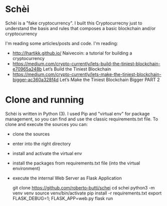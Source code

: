 # Schèi

Schèi is a "fake cryptocurrency". I built this Cryptocurrecny just to understand the basis and rules that composes a basic blockchain and/or cryptocurrency

I'm reading some articles/posts and code. I'm reading:
- http://lhartikk.github.io/ Naivecoin: a tutorial for building a cryptocurrency
- https://medium.com/crypto-currently/lets-build-the-tiniest-blockchain-e70965a248b Let’s Build the Tiniest Blockchain
- https://medium.com/crypto-currently/lets-make-the-tiniest-blockchain-bigger-ac360a328f4d Let’s Make the Tiniest Blockchain Bigger PART 2

# Clone and running
Schèi is written in Python (3). I used Pip and "virtual env" for package management, so you can find and use the classic requirements.txt file.
To clone and execute the sources you can:
- clone the sources
- enter into the right directory
- install and activate the virtual env
- install the packages from requirements.txt file (into the virtual environment)
- execute the internal Web Server as Flask Application


    git clone https://github.com/roberto-butti/schei
    cd schei
    python3 -m venv venv
    source venv/bin/activate
    pip install -r requirements.txt
    export FLASK_DEBUG=1; FLASK_APP=web.py flask run
    
    
    
    
    